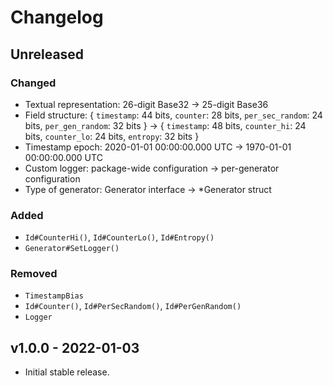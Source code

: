 # Changelog

## Unreleased

### Changed

- Textual representation: 26-digit Base32 -> 25-digit Base36
- Field structure: { `timestamp`: 44 bits, `counter`: 28 bits, `per_sec_random`:
  24 bits, `per_gen_random`: 32 bits } -> { `timestamp`: 48 bits, `counter_hi`:
  24 bits, `counter_lo`: 24 bits, `entropy`: 32 bits }
- Timestamp epoch: 2020-01-01 00:00:00.000 UTC -> 1970-01-01 00:00:00.000 UTC
- Custom logger: package-wide configuration -> per-generator configuration
- Type of generator: Generator interface -> \*Generator struct

### Added

- `Id#CounterHi()`, `Id#CounterLo()`, `Id#Entropy()`
- `Generator#SetLogger()`

### Removed

- `TimestampBias`
- `Id#Counter()`, `Id#PerSecRandom()`, `Id#PerGenRandom()`
- `Logger`

## v1.0.0 - 2022-01-03

- Initial stable release.

